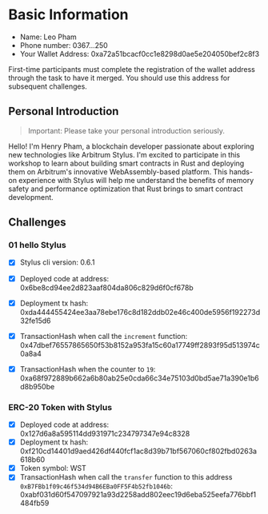 # Basic Information

* Name: Leo Pham
* Phone number: 0367...250
* Your Wallet Address: 0xa72a51bcacf0cc1e8298d0ae5e204050bef2c8f3

First-time participants must complete the registration of the wallet address through the task to have it merged. You should use this address for subsequent challenges.


## Personal Introduction

> Important: Please take your personal introduction seriously.

Hello! I'm Henry Pham, a blockchain developer passionate about exploring new technologies like Arbitrum Stylus. I'm excited to participate in this workshop to learn about building smart contracts in Rust and deploying them on Arbitrum's innovative WebAssembly-based platform. This hands-on experience with Stylus will help me understand the benefits of memory safety and performance optimization that Rust brings to smart contract development.

## Challenges 

### 01 hello Stylus
- [x] Stylus cli version: 0.6.1
- [x] Deployed code at address: 0x6be8cd94ee2d823aaf804da806c829d6f0cf678b
- [x] Deployment tx hash: 0xda444455424ee3aa78ebe176c8d182ddb02e46c400de5956f192273d32fe15d6
- [x] TransactionHash when call the `increment` function: 0x47dbef76557865650f53b8152a953fa15c60a17749ff2893f95d513974c0a8a4
- [x] TransactionHash when the counter to `19`: 0xa68f972889b662a6b80ab25e0cda66c34e75103d0bd5ae71a390e1b6d8b950be


### ERC-20 Token with Stylus
- [x] Deployed code at address: 0x127d6a8a595114dd931971c234797347e94c8328
- [x] Deployment tx hash: 0xf210cd14401d9aed426df440fcf1ac8d39b71bf567060cf802fbd0263a618b60
- [x] Token symbol: WST
- [x] TransactionHash when call the `transfer` function to this address `0xB7FBb1f09c46f534d94B6EBa0FF5F4b52fb1046b`: 0xabf031d60f547097921a93d2258add802eec19d6eba525eefa776bbf1484fb59
